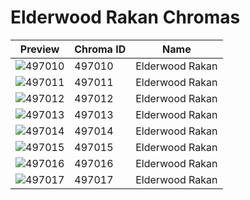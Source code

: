 # Elderwood Rakan Chromas

| Preview | Chroma ID | Name |
|---------|-----------|------|
| ![497010](https://raw.communitydragon.org/latest/plugins/rcp-be-lol-game-data/global/default/v1/champion-chroma-images/497/497010.png) | 497010 | Elderwood Rakan |
| ![497011](https://raw.communitydragon.org/latest/plugins/rcp-be-lol-game-data/global/default/v1/champion-chroma-images/497/497011.png) | 497011 | Elderwood Rakan |
| ![497012](https://raw.communitydragon.org/latest/plugins/rcp-be-lol-game-data/global/default/v1/champion-chroma-images/497/497012.png) | 497012 | Elderwood Rakan |
| ![497013](https://raw.communitydragon.org/latest/plugins/rcp-be-lol-game-data/global/default/v1/champion-chroma-images/497/497013.png) | 497013 | Elderwood Rakan |
| ![497014](https://raw.communitydragon.org/latest/plugins/rcp-be-lol-game-data/global/default/v1/champion-chroma-images/497/497014.png) | 497014 | Elderwood Rakan |
| ![497015](https://raw.communitydragon.org/latest/plugins/rcp-be-lol-game-data/global/default/v1/champion-chroma-images/497/497015.png) | 497015 | Elderwood Rakan |
| ![497016](https://raw.communitydragon.org/latest/plugins/rcp-be-lol-game-data/global/default/v1/champion-chroma-images/497/497016.png) | 497016 | Elderwood Rakan |
| ![497017](https://raw.communitydragon.org/latest/plugins/rcp-be-lol-game-data/global/default/v1/champion-chroma-images/497/497017.png) | 497017 | Elderwood Rakan |